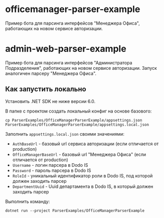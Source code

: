 # officemanager-parser-example

Пример бота для парсинга интерфейсов "Менеджера Офиса", работающих на новом сервисе авторизации.

# admin-web-parser-example

Пример бота для парсинга интерфейсов "Администратора Подразделения", работающих на новом сервисе авторизации.
Запуск аналогичен парсеру "Менеджера Офиса".

## Как запустить локально

Установить .NET SDK не ниже версии 6.0.

В папке с проектом создать локальный конфиг на основе базового:

```shell
cp ParserExamples/OfficeManagerParserExample/appsettings.json ParserExamples/OfficeManagerParserExample/appsettings.local.json
```

Заполнить `appsettings.local.json` своими значениями:

- `AuthBaseUrl` - базовый url сервиса авторизации (если отличается от production)
- `OfficeManagerBaseUrl` - базовый url "Менеджера Офиса" (если отличается от production)
- `Username` - логин парсера в Dodo IS
- `Password` - пароль парсера в Dodo IS
- `RoleId` - уникальный идентификатор роли в Dodo IS, под которой должен заходить парсер
- `DepartmentUuid` - Uuid департамента в Dodo IS, в который должен заходить парсер

Выполнить команду:

```shell
dotnet run --project ParserExamples/OfficeManagerParserExample
```
